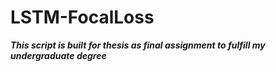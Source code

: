 # LSTM-FocalLoss
<p><b><i> This script is built for thesis as final assignment
to fulfill my undergraduate degree<i/><b/></p>

